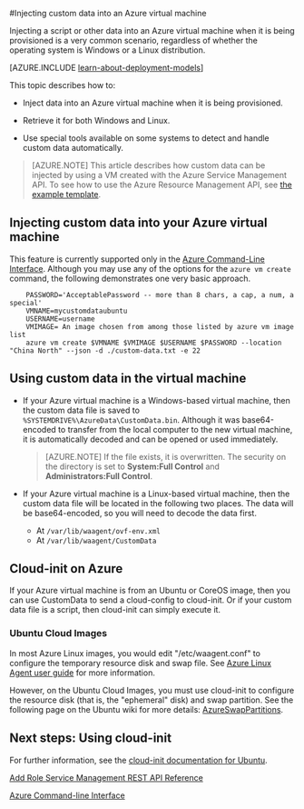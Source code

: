 <properties
	pageTitle="Injecting Custom Data into Virtual Machines | Windows Azure"
	description="This topic describes how to inject custom data into an Azure virtual machine when the instance is created and how to locate the custom data on either Windows or Linux."
	services="virtual-machines"
	documentationCenter=""
	authors="squillace"
	manager="timlt"
	editor="tysonn"
	tags="azure-service-management" />

<tags
	ms.service="virtual-machines"
	ms.date="12/08/2015"
	wacn.date=""/>


#Injecting custom data into an Azure virtual machine

Injecting a script or other data into an Azure virtual machine when it is being provisioned is a very common scenario, regardless of whether the operating system is Windows or a Linux distribution. 

[AZURE.INCLUDE [learn-about-deployment-models](../includes/learn-about-deployment-models-classic-include.md)]


This topic describes how to:

- Inject data into an Azure virtual machine when it is being provisioned.

- Retrieve it for both Windows and Linux.

- Use special tools available on some systems to detect and handle custom data automatically.

> [AZURE.NOTE] This article describes how custom data can be injected by using a VM created with the Azure Service Management API. To see how to use the Azure Resource Management API, see [the example template](https://github.com/Azure/azure-quickstart-templates/tree/master/101-vm-customdata).

## Injecting custom data into your Azure virtual machine

This feature is currently supported only in the [Azure Command-Line Interface](https://github.com/Azure/azure-xplat-cli). Although you may use any of the options for the `azure vm create` command, the following demonstrates one very basic approach.

```
    PASSWORD='AcceptablePassword -- more than 8 chars, a cap, a num, a special'
    VMNAME=mycustomdataubuntu
    USERNAME=username
    VMIMAGE= An image chosen from among those listed by azure vm image list
    azure vm create $VMNAME $VMIMAGE $USERNAME $PASSWORD --location "China North" --json -d ./custom-data.txt -e 22
```


## Using custom data in the virtual machine

+ If your Azure virtual machine is a Windows-based virtual machine, then the custom data file is saved to `%SYSTEMDRIVE%\AzureData\CustomData.bin`. Although it was base64-encoded to transfer from the local computer to the new virtual machine, it is automatically decoded and can be opened or used immediately.

   > [AZURE.NOTE] If the file exists, it is overwritten. The security on the directory is set to **System:Full Control** and **Administrators:Full Control**.

+ If your Azure virtual machine is a Linux-based virtual machine, then the custom data file will be located in the following two places. The data will be base64-encoded, so you will need to decode the data first.

    + At `/var/lib/waagent/ovf-env.xml`
    + At `/var/lib/waagent/CustomData`



## Cloud-init on Azure

If your Azure virtual machine is from an Ubuntu or CoreOS image, then you can use CustomData to send a cloud-config to cloud-init. Or if your custom data file is a script, then cloud-init can simply execute it.

### Ubuntu Cloud Images

In most Azure Linux images, you would edit "/etc/waagent.conf" to configure the temporary resource disk and swap file. See [Azure Linux Agent user guide](/documentation/articles/virtual-machines-linux-agent-user-guide) for more information.

However, on the Ubuntu Cloud Images, you must use cloud-init to configure the resource disk (that is, the "ephemeral" disk) and swap partition. See the following page on the Ubuntu wiki for more details: [AzureSwapPartitions](https://wiki.ubuntu.com/AzureSwapPartitions).



<!--Every topic should have next steps and links to the next logical set of content to keep the customer engaged-->
## Next steps: Using cloud-init

For further information, see the [cloud-init documentation for Ubuntu](https://help.ubuntu.com/community/CloudInit).

<!--Link references-->
[Add Role Service Management REST API Reference](http://msdn.microsoft.com/zh-cn/library/azure/jj157186.aspx)

[Azure Command-line Interface](https://github.com/Azure/azure-xplat-cli)
